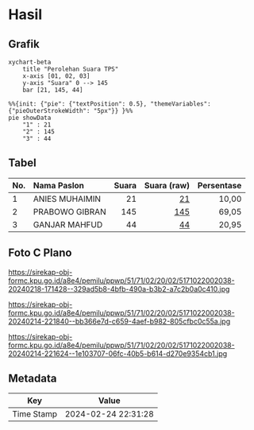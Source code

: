 # Hasil

## Grafik

```mermaid
xychart-beta
    title "Perolehan Suara TPS"
    x-axis [01, 02, 03]
    y-axis "Suara" 0 --> 145
    bar [21, 145, 44]
```

```mermaid
%%{init: {"pie": {"textPosition": 0.5}, "themeVariables": {"pieOuterStrokeWidth": "5px"}} }%%
pie showData
    "1" : 21
    "2" : 145
    "3" : 44
```

## Tabel

| No. | Nama Paslon    | Suara | Suara (raw) | Persentase |
|:--- |:-------------- | -----:| -----------:| ----------:|
| 1   | ANIES MUHAIMIN | 21    | [21][p-1]   | 10,00      |
| 2   | PRABOWO GIBRAN | 145   | [145][p-2]  | 69,05      |
| 3   | GANJAR MAHFUD  | 44    | [44][p-3]   | 20,95      |


[p-1]: https://github.com/gigit-pemilu/pemilu-2024-51-bali/blob/main/pilpres/hitung-suara/sub/51-bali/sub/71-kota-denpasar/sub/02-denpasar-timur/sub/2002-sumerta-kelod/sub/038-tps/sub/paslon-1.txt
[p-2]: https://github.com/gigit-pemilu/pemilu-2024-51-bali/blob/main/pilpres/hitung-suara/sub/51-bali/sub/71-kota-denpasar/sub/02-denpasar-timur/sub/2002-sumerta-kelod/sub/038-tps/sub/paslon-2.txt
[p-3]: https://github.com/gigit-pemilu/pemilu-2024-51-bali/blob/main/pilpres/hitung-suara/sub/51-bali/sub/71-kota-denpasar/sub/02-denpasar-timur/sub/2002-sumerta-kelod/sub/038-tps/sub/paslon-3.txt

## Foto C Plano

https://sirekap-obj-formc.kpu.go.id/a8e4/pemilu/ppwp/51/71/02/20/02/5171022002038-20240218-171428--329ad5b8-4bfb-490a-b3b2-a7c2b0a0c410.jpg

https://sirekap-obj-formc.kpu.go.id/a8e4/pemilu/ppwp/51/71/02/20/02/5171022002038-20240214-221840--bb366e7d-c659-4aef-b982-805cfbc0c55a.jpg

https://sirekap-obj-formc.kpu.go.id/a8e4/pemilu/ppwp/51/71/02/20/02/5171022002038-20240214-221624--1e103707-06fc-40b5-b614-d270e9354cb1.jpg


## Metadata

| Key        | Value               |
| ---------- | ------------------- |
| Time Stamp | 2024-02-24 22:31:28 |



